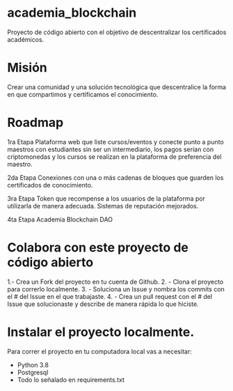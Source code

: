 # academia_blockchain
Proyecto de código abierto con el objetivo de descentralizar los certificados académicos. 

# Misión
Crear una comunidad y una solución tecnológica que descentralice la forma en que compartimos y certificamos el conocimiento.

# Roadmap
1ra Etapa
Plataforma web que liste cursos/eventos y conecte punto a punto maestros con estudiantes sin ser un intermediario, los pagos serían con criptomonedas y los cursos se realizan en la plataforma de preferencia del maestro.

2da Etapa
Conexiones con una o más cadenas de bloques que guarden los certificados de conocimiento.

3ra Etapa
Token que recompense a los usuarios de la plataforma por utilizarla de manera adecuada. Sistemas de reputación mejorados.

4ta Etapa
Academia Blockchain DAO

# Colabora con este proyecto de código abierto

1.- Crea un Fork del proyecto en tu cuenta de Github.
2. - Clona el proyecto para correrlo localmente.
3. - Soluciona un Issue y nombra los commits con el # del Issue en el que trabajaste.
4. - Crea un pull request con el # del Issue que solucionaste y describe de manera rápida lo que hiciste.

# Instalar el proyecto localmente.
Para correr el proyecto en tu computadora local vas a necesitar:

- Python 3.8
- Postgresql 
- Todo lo señalado en requirements.txt


